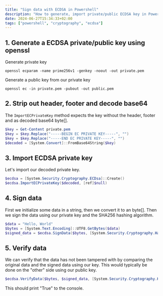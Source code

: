 ```yaml
---
title: "Sign data with ECDSA in Powershell"
description: "How to generate, import private/public ECDSA key in Powershell and then sign/verify data with the key."
date: 2024-06-27T15:34:33+02:00
tags: ["powershell", "cryptography", "ecdsa"]
---
```


## 1. Generate a ECDSA private/public key using openssl

Generate private key

```console
openssl ecparam -name prime256v1 -genkey -noout -out private.pem
```

Generate a public key from our private key

```console
openssl ec -in private.pem -pubout -out public.pem
```

## 2. Strip out header, footer and decode base64

The `ImportECPrivateKey` method expects the key without the header, footer and as decoded base64 byte[].

```powershell
$key = Get-Content private.pem
$key = $key.Replace("-----BEGIN EC PRIVATE KEY-----", "")
$key = $key.Replace("-----END EC PRIVATE KEY-----", "")
$decoded = [System.Convert]::FromBase64String($key)
```

## 3. Import ECDSA private key

Let's import our decoded private key.

```powershell
$ecdsa = [System.Security.Cryptography.ECDsa]::Create()
$ecdsa.ImportECPrivateKey($decoded, [ref]$null)
```

## 4. Sign data

First we initialize some data in a string, then we convert it to an byte[]. Then we sign the data using our private key and the SHA256 hashing algorithm.

```powershell
$data = "Hello, World"
$bytes = [System.Text.Encoding]::UTF8.GetBytes($data)
$signed_data = $ecdsa.SignData($bytes, [System.Security.Cryptography.HashAlgorithmName]::SHA256)
```

## 5. Verify data

We can verify that the data has not been tampered with by comparing the original data and the signed data using our key. This would typically be done on the "other" side using our public key.

```powershell
$ecdsa.VerifyData($bytes, $signed_data, [System.Security.Cryptography.HashAlgorithmName]::SHA256)
```

This should print "True" to the console.
